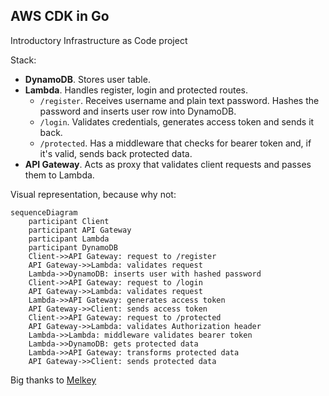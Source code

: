 ## AWS CDK in Go

Introductory Infrastructure as Code project


Stack:
- **DynamoDB**. Stores user table.
- **Lambda**. Handles register, login and protected routes.
  - `/register`. Receives username and plain text password. Hashes the password and inserts user row into DynamoDB.
  - `/login`. Validates credentials, generates access token and sends it back.
  - `/protected`. Has a middleware that checks for bearer token and, if it's valid, sends back protected data.
- **API Gateway**. Acts as proxy that validates client requests and passes them to Lambda.

Visual representation, because why not:

```mermaid
sequenceDiagram
    participant Client
    participant API Gateway
    participant Lambda
    participant DynamoDB
    Client->>API Gateway: request to /register
    API Gateway->>Lambda: validates request
    Lambda->>DynamoDB: inserts user with hashed password
    Client->>API Gateway: request to /login
    API Gateway->>Lambda: validates request
    Lambda->>API Gateway: generates access token
    API Gateway->>Client: sends access token
    Client->>API Gateway: request to /protected
    API Gateway->>Lambda: validates Authorization header
    Lambda->>Lambda: middleware validates bearer token
    Lambda->>DynamoDB: gets protected data
    Lambda->>API Gateway: transforms protected data
    API Gateway->>Client: sends protected data
```

Big thanks to [Melkey](https://github.com/Melkeydev)
